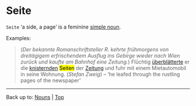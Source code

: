 # Seite

`Seite` ‘a side, a page’ is a feminine [simple noun](../../simpleNouns.md).

Examples:

> (*Der bekannte Romanschriftsteller R. kehrte frühmorgens von dreitägigem erfrischendem Ausflug ins Gebirge wieder nach Wien zurück und kaufte am Bahnhof eine Zeitung.*) Flüchtig [überblätterte](../../../verbs/ue/ueb/ueberblaettern.md) er die [knisternden](../../../adjectives/k/kn/knisternd.md) <mark>Seiten</mark> der [Zeitung](../../z/ze/Zeitung.md) und fuhr mit einem Mietautomobil in seine Wohnung. (*Stefan Zweig*) – ‘he leafed through the rustling pages of the newspaper’

----

Back up to: [Nouns](../../index.md) | [Top](../../../index.md)

